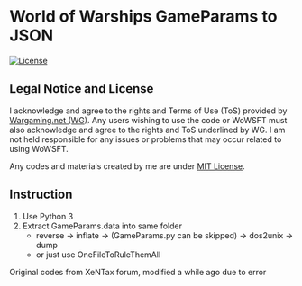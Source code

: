 # World of Warships GameParams to JSON
[![License](https://img.shields.io/github/license/EdibleBug/WoWS-GameParams)](./LICENSE)

## Legal Notice and License
I acknowledge and agree to the rights and Terms of Use (ToS) provided by [Wargaming.net (WG)](https://wargaming.com/). Any users wishing to use the code or WoWSFT must also acknowledge and agree to the rights and ToS underlined by WG. I am not held responsible for any issues or problems that may occur related to using WoWSFT.

Any codes and materials created by me are under [MIT License](./LICENSE).

## Instruction
1. Use Python 3
2. Extract GameParams.data into same folder
    * reverse -> inflate -> (GameParams.py can be skipped) -> dos2unix -> dump
    * or just use OneFileToRuleThemAll

Original codes from XeNTax forum, modified a while ago due to error
